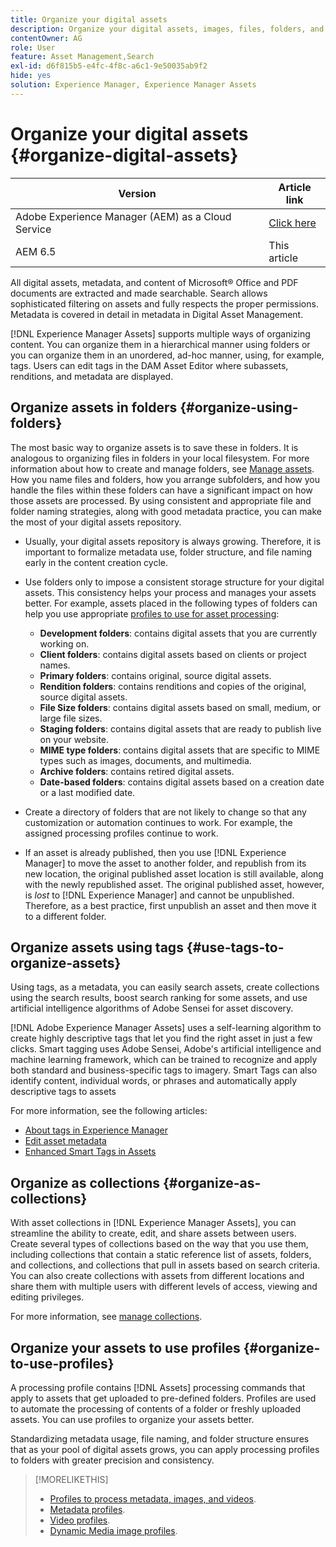 ```yaml
---
title: Organize your digital assets
description: Organize your digital assets, images, files, folders, and so on, using Experience Manager.
contentOwner: AG
role: User
feature: Asset Management,Search
exl-id: d6f815b5-e4fc-4f8c-a6c1-9e50035ab9f2
hide: yes
solution: Experience Manager, Experience Manager Assets
---
```

# Organize your digital assets {#organize-digital-assets}

| Version | Article link |
| -------- | ---------------------------- |
| Adobe Experience Manager (AEM) as a Cloud Service  |    [Click here](https://experienceleague.adobe.com/docs/experience-manager-cloud-service/content/assets/manage/organize-assets.html?lang=en)                  |
| AEM 6.5     | This article         |

All digital assets, metadata, and content of Microsoft&reg; Office and PDF documents are extracted and made searchable. Search allows sophisticated filtering on assets and fully respects the proper permissions. Metadata is covered in detail in metadata in Digital Asset Management.

[!DNL Experience Manager Assets] supports multiple ways of organizing content. You can organize them in a hierarchical manner using folders or you can organize them in an unordered, ad-hoc manner, using, for example, tags. Users can edit tags in the DAM Asset Editor where subassets, renditions, and metadata are displayed.

## Organize assets in folders {#organize-using-folders}

The most basic way to organize assets is to save these in folders. It is analogous to organizing files in folders in your local filesystem. For more information about how to create and manage folders, see [Manage assets](manage-assets.md). How you name files and folders, how you arrange subfolders, and how you handle the files within these folders can have a significant impact on how those assets are processed. By using consistent and appropriate file and folder naming strategies, along with good metadata practice, you can make the most of your digital assets repository.

* Usually, your digital assets repository is always growing. Therefore, it is important to formalize metadata use, folder structure, and file naming early in the content creation cycle.
* Use folders only to impose a consistent storage structure for your digital assets. This consistency helps your process and manages your assets better. For example, assets placed in the following types of folders can help you use appropriate [profiles to use for asset processing](processing-profiles.md):

  * **Development folders**: contains digital assets that you are currently working on.
  * **Client folders**: contains digital assets based on clients or project names.
  * **Primary folders**: contains original, source digital assets.
  * **Rendition folders**: contains renditions and copies of the original, source digital assets.
  * **File Size folders**: contains digital assets based on small, medium, or large file sizes.
  * **Staging folders**: contains digital assets that are ready to publish live on your website.
  * **MIME type folders**: contains digital assets that are specific to MIME types such as images, documents, and multimedia.
  * **Archive folders**: contains retired digital assets.
  * **Date-based folders**: contains digital assets based on a creation date or a last modified date.

* Create a directory of folders that are not likely to change so that any customization or automation continues to work. For example, the assigned processing profiles continue to work.
* If an asset is already published, then you use [!DNL Experience Manager] to move the asset to another folder, and republish from its new location, the original published asset location is still available, along with the newly republished asset. The original published asset, however, is *lost* to [!DNL Experience Manager] and cannot be unpublished. Therefore, as a best practice, first unpublish an asset and then move it to a different folder.

## Organize assets using tags {#use-tags-to-organize-assets}

Using tags, as a metadata, you can easily search assets, create collections using the search results, boost search ranking for some assets, and use artificial intelligence algorithms of Adobe Sensei for asset discovery.

[!DNL Adobe Experience Manager Assets] uses a self-learning algorithm to create highly descriptive tags that let you find the right asset in just a few clicks. Smart tagging uses Adobe Sensei, Adobe's artificial intelligence and machine learning framework, which can be trained to recognize and apply both standard and business-specific tags to imagery. Smart Tags can also identify content, individual words, or phrases and automatically apply descriptive tags to assets

For more information, see the following articles:

* [About tags in Experience Manager](/help/sites-authoring/tags.md)
* [Edit asset metadata](metadata.md)
* [Enhanced Smart Tags in Assets](enhanced-smart-tags.md)

## Organize as collections {#organize-as-collections}

With asset collections in [!DNL Experience Manager Assets], you can streamline the ability to create, edit, and share assets between users. Create several types of collections based on the way that you use them, including collections that contain a static reference list of assets, folders, and collections, and collections that pull in assets based on search criteria. You can also create collections with assets from different locations and share them with multiple users with different levels of access, viewing and editing privileges.

For more information, see [manage collections](manage-collections.md).

<!-- TBD items: add screenshots where applicable
Any hints/recommendations of when to use what method of organizing? Some examples of how organizing helps towards a better taxonomy and improved content velocity.
Add back links to blog posts by marketing?
-->

## Organize your assets to use profiles {#organize-to-use-profiles}

A processing profile contains [!DNL Assets] processing commands that apply to assets that get uploaded to pre-defined folders. Profiles are used to automate the processing of contents of a folder or freshly uploaded assets. You can use profiles to organize your assets better.

Standardizing metadata usage, file naming, and folder structure ensures that as your pool of digital assets grows, you can apply processing profiles to folders with greater precision and consistency.

>[!MORELIKETHIS]
>
>* [Profiles to process metadata, images, and videos](processing-profiles.md).
>* [Metadata profiles](/help/assets/metadata-config.md#metadata-profiles).
>* [Video profiles](video-profiles.md).
>* [Dynamic Media image profiles](image-profiles.md).
